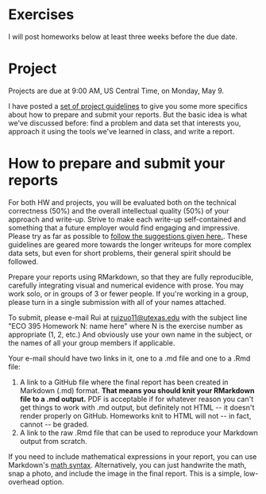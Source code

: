 # Exercises

I will post homeworks below at least three weeks before the due date.   


# Project  

Projects are due at 9:00 AM, US Central Time, on Monday, May 9.  

I have posted a [set of project guidelines](https://github.com/jgscott/ECO395M/blob/master/exercises/project-guidelines.pdf) to give you some more specifics about how to prepare and submit your reports.  But the basic idea is what we've discussed before: find a problem and data set that interests you, approach it using the tools we've learned in class, and write a report.  


# How to prepare and submit your reports

For both HW and projects, you will be evaluated both on the technical correctness (50%) and the overall intellectual quality (50%) of your approach and write-up.  Strive to make each write-up self-contained and something that a future employer would find engaging and impressive.  Please try as far as possible to [follow the suggestions given here.](https://jgscott.github.io/teaching/writeups/write_ups/).  These guidelines are geared more towards the longer writeups for more complex data sets, but even for short problems, their general spirit should be followed.       

Prepare your reports using RMarkdown, so that they are fully reproducible, carefully integrating visual and numerical evidence with prose.  You may work solo, or in groups of 3 or fewer people.  If you're working in a group, please turn in a single submission with all of your names attached.

To submit, please e-mail Rui at <ruizuo11@utexas.edu> with the subject line "ECO 395 Homework N: name here" where N is the exercise number as appropriate (1, 2, etc.) And obviously use your own name in the subject, or the names of all your group members if applicable.

Your e-mail should have two links in it, one to a .md file and one to a .Rmd file:  
1) A link to a GitHub file where the final report has been created in Markdown (.md) format.  __That means you should knit your RMarkdown file to a .md output.__  PDF is acceptable if for whatever reason you can't get things to work with .md output, but definitely not HTML -- it doesn't render properly on GitHub.  Homeworks knit to HTML will not -- in fact, cannot -- be graded.  
2) A link to the raw .Rmd file that can be used to reproduce your Markdown output from scratch.  

If you need to include mathematical expressions in your report, you can use Markdown's [math syntax](https://github.com/cben/mathdown/wiki/math-in-markdown).  Alternatively, you can just handwrite the math, snap a photo, and include the image in the final report.  This is a simple, low-overhead option.   
